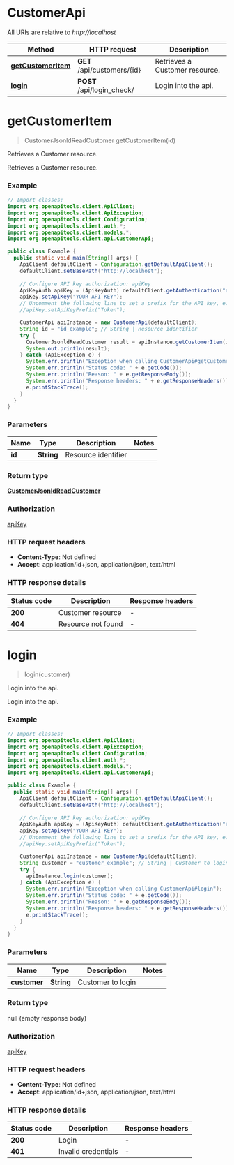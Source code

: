 # CustomerApi

All URIs are relative to *http://localhost*

Method | HTTP request | Description
------------- | ------------- | -------------
[**getCustomerItem**](CustomerApi.md#getCustomerItem) | **GET** /api/customers/{id} | Retrieves a Customer resource.
[**login**](CustomerApi.md#login) | **POST** /api/login_check/ | Login into the api.


<a name="getCustomerItem"></a>
# **getCustomerItem**
> CustomerJsonldReadCustomer getCustomerItem(id)

Retrieves a Customer resource.

Retrieves a Customer resource.

### Example
```java
// Import classes:
import org.openapitools.client.ApiClient;
import org.openapitools.client.ApiException;
import org.openapitools.client.Configuration;
import org.openapitools.client.auth.*;
import org.openapitools.client.models.*;
import org.openapitools.client.api.CustomerApi;

public class Example {
  public static void main(String[] args) {
    ApiClient defaultClient = Configuration.getDefaultApiClient();
    defaultClient.setBasePath("http://localhost");
    
    // Configure API key authorization: apiKey
    ApiKeyAuth apiKey = (ApiKeyAuth) defaultClient.getAuthentication("apiKey");
    apiKey.setApiKey("YOUR API KEY");
    // Uncomment the following line to set a prefix for the API key, e.g. "Token" (defaults to null)
    //apiKey.setApiKeyPrefix("Token");

    CustomerApi apiInstance = new CustomerApi(defaultClient);
    String id = "id_example"; // String | Resource identifier
    try {
      CustomerJsonldReadCustomer result = apiInstance.getCustomerItem(id);
      System.out.println(result);
    } catch (ApiException e) {
      System.err.println("Exception when calling CustomerApi#getCustomerItem");
      System.err.println("Status code: " + e.getCode());
      System.err.println("Reason: " + e.getResponseBody());
      System.err.println("Response headers: " + e.getResponseHeaders());
      e.printStackTrace();
    }
  }
}
```

### Parameters

Name | Type | Description  | Notes
------------- | ------------- | ------------- | -------------
 **id** | **String**| Resource identifier |

### Return type

[**CustomerJsonldReadCustomer**](CustomerJsonldReadCustomer.md)

### Authorization

[apiKey](../README.md#apiKey)

### HTTP request headers

 - **Content-Type**: Not defined
 - **Accept**: application/ld+json, application/json, text/html

### HTTP response details
| Status code | Description | Response headers |
|-------------|-------------|------------------|
**200** | Customer resource |  -  |
**404** | Resource not found |  -  |

<a name="login"></a>
# **login**
> login(customer)

Login into the api.

Login into the api.

### Example
```java
// Import classes:
import org.openapitools.client.ApiClient;
import org.openapitools.client.ApiException;
import org.openapitools.client.Configuration;
import org.openapitools.client.auth.*;
import org.openapitools.client.models.*;
import org.openapitools.client.api.CustomerApi;

public class Example {
  public static void main(String[] args) {
    ApiClient defaultClient = Configuration.getDefaultApiClient();
    defaultClient.setBasePath("http://localhost");
    
    // Configure API key authorization: apiKey
    ApiKeyAuth apiKey = (ApiKeyAuth) defaultClient.getAuthentication("apiKey");
    apiKey.setApiKey("YOUR API KEY");
    // Uncomment the following line to set a prefix for the API key, e.g. "Token" (defaults to null)
    //apiKey.setApiKeyPrefix("Token");

    CustomerApi apiInstance = new CustomerApi(defaultClient);
    String customer = "customer_example"; // String | Customer to login
    try {
      apiInstance.login(customer);
    } catch (ApiException e) {
      System.err.println("Exception when calling CustomerApi#login");
      System.err.println("Status code: " + e.getCode());
      System.err.println("Reason: " + e.getResponseBody());
      System.err.println("Response headers: " + e.getResponseHeaders());
      e.printStackTrace();
    }
  }
}
```

### Parameters

Name | Type | Description  | Notes
------------- | ------------- | ------------- | -------------
 **customer** | **String**| Customer to login |

### Return type

null (empty response body)

### Authorization

[apiKey](../README.md#apiKey)

### HTTP request headers

 - **Content-Type**: Not defined
 - **Accept**: application/ld+json, application/json, text/html

### HTTP response details
| Status code | Description | Response headers |
|-------------|-------------|------------------|
**200** | Login |  -  |
**401** | Invalid credentials |  -  |

